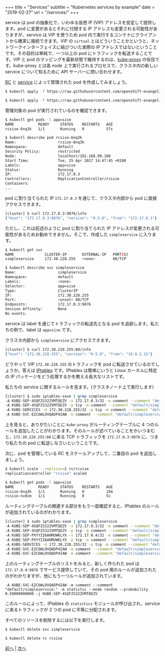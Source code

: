 +++
title = "Services"
subtitle = "Kubernetes services by example"
date = "2019-02-27"
url = "/services/"
+++

service は pod の抽象化で、いわゆる仮想 IP (VIP) アドレスを安定して提供します。pod に変更があるとそれに付随する IP アドレスも変更される可能性がありますが、service は VIP を使うため pod 内で実行するコンテナにクライアントから確実に接続できます。VIP の `virtual` とはどういうことかというと、ネットワークインターフェイスに結びついた実際の IP アドレスではないということです。その目的は単純で、一つ以上の pod にトラフィックを転送することです。VIP と pod のマッピングを最新状態で維持するのは、[kube-proxy](https://kubernetes.io/docs/admin/kube-proxy/) の役目です。kube-proxy とは各 node 上で実行されるプロセスで、クラスタ内の新しい service について知るために API サーバーに問い合わせます。

[RC](https://github.com/openshift-evangelists/kbe/blob/master/specs/services/rc.yaml) と [service](https://github.com/openshift-evangelists/kbe/blob/master/specs/services/svc.yaml) によって管理された pod を作成してみましょう。

```bash
$ kubectl apply -f https://raw.githubusercontent.com/openshift-evangelists/kbe/master/specs/services/rc.yaml

$ kubectl apply -f https://raw.githubusercontent.com/openshift-evangelists/kbe/master/specs/services/svc.yaml
```

管理対象の pod が実行されているのを確認できます。

```bash
$ kubectl get pods -l app=sise
NAME           READY     STATUS    RESTARTS   AGE
rcsise-6nq3k   1/1       Running   0          57s

$ kubectl describe pod rcsise-6nq3k
Name:                   rcsise-6nq3k
Namespace:              default
Security Policy:        restricted
Node:                   localhost/192.168.99.100
Start Time:             Tue, 25 Apr 2017 14:47:45 +0100
Labels:                 app=sise
Status:                 Running
IP:                     172.17.0.3
Controllers:            ReplicationController/rcsise
Containers:
...
```

pod に割り当てられた IP `172.17.0.3` を通じて、クラスタ内部から pod に直接アクセスできます。

```bash
[cluster] $ curl 172.17.0.3:9876/info
{"host": "172.17.0.3:9876", "version": "0.5.0", "from": "172.17.0.1"}
```

ただし、これは前述のように pod に割り当てられた IP アドレスが変更される可能性があるためお勧めできません。そこで、作成した `simpleservice` に入ります。

```bash
$ kubectl get svc
NAME              CLUSTER-IP       EXTERNAL-IP   PORT(S)                   AGE
simpleservice     172.30.228.255   <none>        80/TCP                    5m

$ kubectl describe svc simpleservice
Name:                   simpleservice
Namespace:              default
Labels:                 <none>
Selector:               app=sise
Type:                   ClusterIP
IP:                     172.30.228.255
Port:                   <unset> 80/TCP
Endpoints:              172.17.0.3:9876
Session Affinity:       None
No events.
```

service は label を通じてトラフィックの転送先となる pod を追跡します。私たちの例で、label は `app=sise` です。

クラスタ内部から `simpleservice` にアクセスできます。

```bash
[cluster] $ curl 172.30.228.255:80/info
{"host": "172.30.228.255", "version": "0.5.0", "from": "10.0.2.15"}
```

どうやって VIP `172.30.228.255` のトラフィックを pod に転送させているのでしょうか。答えは [IPtables](https://wiki.centos.org/HowTos/Network/IPTables) です。IPtables は簡単にいうと Linux カーネルに特定の IP パッケージをどう処理するかを教える長大なリストです。

私たちの service に関するルールを見ます。(クラスタノード上で実行します)

```bash
[cluster] $ sudo iptables-save | grep simpleservice
-A KUBE-SEP-4SQFZS32ZVMTQEZV -s 172.17.0.3/32 -m comment --comment "default/simpleservice:" -j KUBE-MARK-MASQ
-A KUBE-SEP-4SQFZS32ZVMTQEZV -p tcp -m comment --comment "default/simpleservice:" -m tcp -j DNAT --to-destination 172.17.0.3:9876
-A KUBE-SERVICES -d 172.30.228.255/32 -p tcp -m comment --comment "default/simpleservice: cluster IP" -m tcp --dport 80 -j KUBE-SVC-EZC6WLOVQADP4IAW
-A KUBE-SVC-EZC6WLOVQADP4IAW -m comment --comment "default/simpleservice:" -j KUBE-SEP-4SQFZS32ZVMTQEZV
```

上を見ると、ありがたいことに `kube-proxy` がルーティングテーブルに 4 つのルールを追加したことがわかります。そのルールが述べていることをかいつまむと、`172.30.228.255:80` に来る TCP トラフィックを `172.17.0.3:9876` に、つまり私たちの pod に転送しなさいということです。

次に、pod を管理している RC をスケールアップして、二番目の pod を追加しましょう。

```bash
$ kubectl scale --replicas=2 rc/rcsise
replicationcontroller "rcsise" scaled

$ kubectl get pods -l app=sise
NAME           READY     STATUS    RESTARTS   AGE
rcsise-6nq3k   1/1       Running   0          15m
rcsise-nv8zm   1/1       Running   0          5s
```

ルーティングテーブルの関連する部分をもう一度確認すると、IPtables のルールが追加されているのがわかります。

```bash
[cluster] $ sudo iptables-save | grep simpleservice
-A KUBE-SEP-4SQFZS32ZVMTQEZV -s 172.17.0.3/32 -m comment --comment "default/simpleservice:" -j KUBE-MARK-MASQ
-A KUBE-SEP-4SQFZS32ZVMTQEZV -p tcp -m comment --comment "default/simpleservice:" -m tcp -j DNAT --to-destination 172.17.0.3:9876
-A KUBE-SEP-PXYYII6AHMUWKLYX -s 172.17.0.4/32 -m comment --comment "default/simpleservice:" -j KUBE-MARK-MASQ
-A KUBE-SEP-PXYYII6AHMUWKLYX -p tcp -m comment --comment "default/simpleservice:" -m tcp -j DNAT --to-destination 172.17.0.4:9876
-A KUBE-SERVICES -d 172.30.228.255/32 -p tcp -m comment --comment "default/simpleservice: cluster IP" -m tcp --dport 80 -j KUBE-SVC-EZC6WLOVQADP4IAW
-A KUBE-SVC-EZC6WLOVQADP4IAW -m comment --comment "default/simpleservice:" -m statistic --mode random --probability 0.50000000000 -j KUBE-SEP-4SQFZS32ZVMTQEZV
-A KUBE-SVC-EZC6WLOVQADP4IAW -m comment --comment "default/simpleservice:" -j KUBE-SEP-PXYYII6AHMUWKLYX
```

上のルーティングテーブルのリストをみると、新しく作られた pod は `172.17.0.4:9876` でサービス提供していて、その pod 用のルールが追加されたのがわかりますが、他にもう一つルールが追加されています。

```
-A KUBE-SVC-EZC6WLOVQADP4IAW -m comment --comment "default/simpleservice:" -m statistic --mode random --probability 0.50000000000 -j KUBE-SEP-4SQFZS32ZVMTQEZV
```

このルールによって、IPtables の `statistics` モジュールが呼び出され、service に来るトラフィックが 2 つの pod に平等に分配されます。

すべてのリソースを削除するには以下を実行します。

```bash
$ kubectl delete svc simpleservice

$ kubectl delete rc rcsise
```

[前へ](/deployments) | [次へ](/sd)
